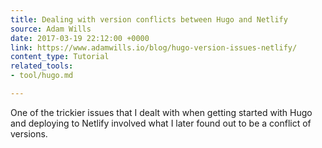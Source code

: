 ```yaml
---
title: Dealing with version conflicts between Hugo and Netlify
source: Adam Wills
date: 2017-03-19 22:12:00 +0000
link: https://www.adamwills.io/blog/hugo-version-issues-netlify/
content_type: Tutorial
related_tools:
- tool/hugo.md

---
```

One of the trickier issues that I dealt with when getting started with Hugo and deploying to Netlify involved what I later found out to be a conflict of versions. 





